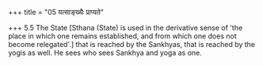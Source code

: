 +++
title = "05 यत्साङ्ख्यैः प्राप्यते"

+++
5.5 The State \[Sthana (State) is used in the derivative sense of 'the
place in which one remains established, and from which one does not
become relegated'.\] that is reached by the Sankhyas, that is reached by
the yogis as well. He sees who sees Sankhya and yoga as one.
